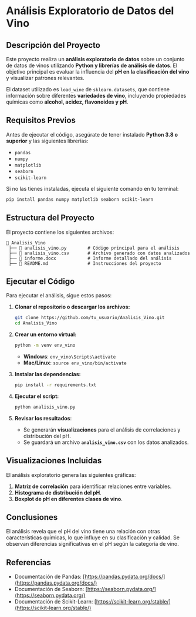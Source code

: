 # **Análisis Exploratorio de Datos del Vino**

## **Descripción del Proyecto**
Este proyecto realiza un **análisis exploratorio de datos** sobre un conjunto de datos de vinos utilizando **Python y librerías de análisis de datos**. El objetivo principal es evaluar la influencia del **pH en la clasificación del vino** y visualizar patrones relevantes.

El dataset utilizado es `load_wine` de `sklearn.datasets`, que contiene información sobre diferentes **variedades de vino**, incluyendo propiedades químicas como **alcohol, acidez, flavonoides y pH**.

## **Requisitos Previos**
Antes de ejecutar el código, asegúrate de tener instalado **Python 3.8 o superior** y las siguientes librerías:

- `pandas`
- `numpy`
- `matplotlib`
- `seaborn`
- `scikit-learn`

Si no las tienes instaladas, ejecuta el siguiente comando en tu terminal:
```bash
pip install pandas numpy matplotlib seaborn scikit-learn
```

## **Estructura del Proyecto**
El proyecto contiene los siguientes archivos:

```
📂 Analisis_Vino
 ├── 📄 analisis_vino.py        # Código principal para el análisis
 ├── 📄 analisis_vino.csv       # Archivo generado con datos analizados
 ├── 📄 informe.docx            # Informe detallado del análisis
 ├── 📄 README.md               # Instrucciones del proyecto
```

## **Ejecutar el Código**
Para ejecutar el análisis, sigue estos pasos:

1. **Clonar el repositorio o descargar los archivos:**
   ```bash
   git clone https://github.com/tu_usuario/Analisis_Vino.git
   cd Analisis_Vino
   ```

2. **Crear un entorno virtual:**
   ```bash
   python -m venv env_vino
   ```
   - **Windows**: `env_vino\Scripts\activate`
   - **Mac/Linux**: `source env_vino/bin/activate`

3. **Instalar las dependencias:**
   ```bash
   pip install -r requirements.txt
   ```

4. **Ejecutar el script:**
   ```bash
   python analisis_vino.py
   ```

5. **Revisar los resultados**:
   - Se generarán **visualizaciones** para el análisis de correlaciones y distribución del pH.
   - Se guardará un archivo **`analisis_vino.csv`** con los datos analizados.

## **Visualizaciones Incluidas**
El análisis exploratorio genera las siguientes gráficas:
1. **Matriz de correlación** para identificar relaciones entre variables.
2. **Histograma de distribución del pH**.
3. **Boxplot de pH en diferentes clases de vino**.

## **Conclusiones**
El análisis revela que el pH del vino tiene una relación con otras características químicas, lo que influye en su clasificación y calidad. Se observan diferencias significativas en el pH según la categoría de vino.

## **Referencias**
- Documentación de Pandas: [https://pandas.pydata.org/docs/](https://pandas.pydata.org/docs/)
- Documentación de Seaborn: [https://seaborn.pydata.org/](https://seaborn.pydata.org/)
- Documentación de Scikit-Learn: [https://scikit-learn.org/stable/](https://scikit-learn.org/stable/)